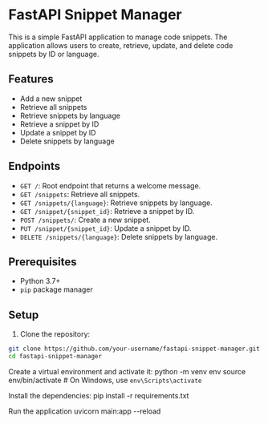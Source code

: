 # FastAPI Snippet Manager

This is a simple FastAPI application to manage code snippets. The application allows users to create, retrieve, update, and delete code snippets by ID or language.

## Features

- Add a new snippet
- Retrieve all snippets
- Retrieve snippets by language
- Retrieve a snippet by ID
- Update a snippet by ID
- Delete snippets by language

## Endpoints

- `GET /`: Root endpoint that returns a welcome message.
- `GET /snippets`: Retrieve all snippets.
- `GET /snippets/{language}`: Retrieve snippets by language.
- `GET /snippet/{snippet_id}`: Retrieve a snippet by ID.
- `POST /snippets/`: Create a new snippet.
- `PUT /snippet/{snippet_id}`: Update a snippet by ID.
- `DELETE /snippets/{language}`: Delete snippets by language.

## Prerequisites

- Python 3.7+
- `pip` package manager

## Setup

1. Clone the repository:

```sh
git clone https://github.com/your-username/fastapi-snippet-manager.git
cd fastapi-snippet-manager
```

Create a virtual environment and activate it:
python -m venv env
source env/bin/activate # On Windows, use `env\Scripts\activate`

Install the dependencies:
pip install -r requirements.txt

Run the application
uvicorn main:app --reload
